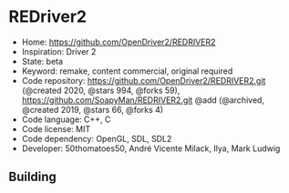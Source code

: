 # REDriver2

- Home: https://github.com/OpenDriver2/REDRIVER2
- Inspiration: Driver 2
- State: beta
- Keyword: remake, content commercial, original required
- Code repository: https://github.com/OpenDriver2/REDRIVER2.git (@created 2020, @stars 994, @forks 59), https://github.com/SoapyMan/REDRIVER2.git @add (@archived, @created 2019, @stars 66, @forks 4)
- Code language: C++, C
- Code license: MIT
- Code dependency: OpenGL, SDL, SDL2
- Developer: 50thomatoes50, André Vicente Milack, Ilya, Mark Ludwig

## Building
